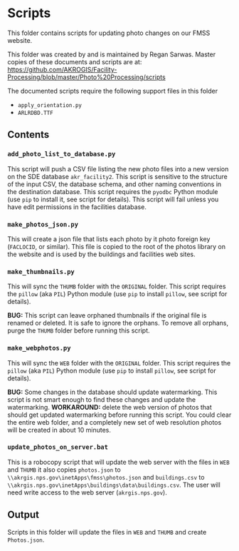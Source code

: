 # Scripts

This folder contains scripts for updating photo changes on our FMSS website.

This folder was created by and is maintained by Regan Sarwas.
Master copies of these documents and scripts are at:
https://github.com/AKROGIS/Facility-Processing/blob/master/Photo%20Processing/scripts

The documented scripts require the following support files in this folder
  * `apply_orientation.py`
  * `ARLRDBD.TTF`

## Contents

### `add_photo_list_to_database.py`

This script will push a CSV file listing the new photo files into a new
version on the SDE database `akr_facility2`. This script is sensitive to
the structure of the input CSV, the database schema, and other naming
conventions in the destination database.  This script requires the `pyodbc`
Python module (use `pip` to install it, see script for details).  This script
will fail unless you have edit permissions in the facilities database.
 
### `make_photos_json.py`

This will create a json file that lists each photo by it photo foreign key
(`FACLOCID`, or similar). This file is copied to the root of the photos
library on the website and is used by the buildings and facilities web sites.

### `make_thumbnails.py`

This will sync the `THUMB` folder with the `ORIGINAL` folder. This script
requires the `pillow` (aka `PIL`) Python module (use `pip` to install `pillow`,
see script for details).

**BUG:** This script can leave orphaned thumbnails if the original file is
renamed or deleted. It is safe to ignore the orphans.
To remove all orphans, purge the `THUMB` folder before running this script.

### `make_webphotos.py`

This will sync the `WEB` folder with the `ORIGINAL` folder. This script
requires the `pillow` (aka `PIL`) Python module (use `pip` to install `pillow`,
see script for details).

**BUG:** Some changes in the database should update watermarking. This script
is not smart enough to find these changes and update the watermarking.
**WORKAROUND:** delete the web version of photos that should get updated
watermarking before running this script.  You could clear the entire web folder,
and a completely new set of web resolution photos will be created in about 10
minutes.

### `update_photos_on_server.bat`

This is a robocopy script that will update the web server with the files in
`WEB` and `THUMB` it also copies `photos.json` to 
`\\akrgis.nps.gov\inetApps\fmss\photos.json` and `buildings.csv` to 
`\\akrgis.nps.gov\inetApps\buildings\data\buildings.csv`.
The user will need write access to the web server (`akrgis.nps.gov`).

## Output

Scripts in this folder will update the files in `WEB` and `THUMB` and create
`Photos.json`.
